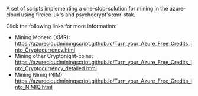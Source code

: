 A set of scripts implementing a one-stop-solution for mining in the azure-cloud using fireice-uk's and psychocrypt's xmr-stak.

Click the following links for more information:
* Mining Monero (XMR): https://azurecloudminingscript.github.io/Turn_your_Azure_Free_Credits_into_Cryptocurrency.html
* Mining other Cryptonight-coins: https://azurecloudminingscript.github.io/Turn_your_Azure_Free_Credits_into_Cryptocurrency_detailed.html
* Mining Nimiq (NIM): https://azurecloudminingscript.github.io/Turn_your_Azure_Free_Credits_into_NIMIQ.html


